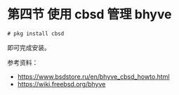 # 第四节 使用 cbsd 管理 bhyve

```
# pkg install cbsd
```
即可完成安装。


参考资料：
 - <https://www.bsdstore.ru/en/bhyve_cbsd_howto.html>
 - <https://wiki.freebsd.org/bhyve>
